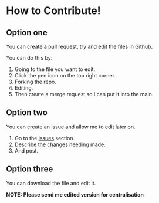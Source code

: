 # How to Contribute!

## Option one

You can create a pull request, try and edit the files in Github.

You can do this by:

  1. Going to the file you want to edit.
  2. Click the pen icon on the top right corner.
  3. Forking the repo.
  4. Editing.
  5. Then create a merge request so I can put it into the main.

## Option two

You can create an issue and allow me to edit later on.

  1. Go to the <a href="https://github.com/DinoBarton/My-SchoolWork/issues">issues</a> section.
  2. Describe the changes needing made.
  3. And post.

## Option three

You can download the file and edit it.

**NOTE: Please send me edited version for centralisation**
